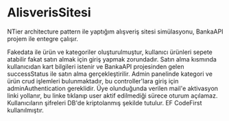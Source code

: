 # AlisverisSitesi
 NTier architecture pattern ile yaptığım alışveriş sitesi simülasyonu, BankaAPI projem ile entegre çalışır.

Fakedata ile ürün ve kategoriler oluşturulmuştur, kullanıcı ürünleri sepete atabilir fakat satın almak için giriş yapmak zorundadır. Satın alma kısmında kullanıcıdan kart bilgileri istenir ve BankaAPI projesinden gelen successStatus ile satın alma gerçekleştirilir. Admin panelinde kategori ve ürün crud işlemleri bulunmaktadır, bu controller'lara giriş için adminAuthentication gereklidir. Üye olunduğunda verilen mail'e aktivasyon linki yollanır, bu linke tıklanıp user aktif edilmediği sürece oturum açılamaz. Kullanıcıların şifreleri DB'de kriptolanmış şekilde tutulur. EF CodeFirst kullanılmıştır.
